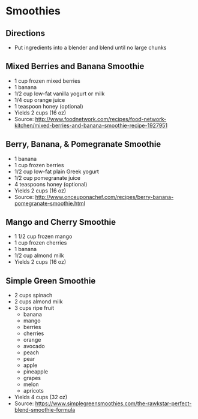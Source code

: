 # Smoothies

## Directions
* Put ingredients into a blender and blend until no large chunks

## Mixed Berries and Banana Smoothie
* 1 cup frozen mixed berries
* 1 banana
* 1/2 cup low-fat vanilla yogurt or milk
* 1/4 cup orange juice
* 1 teaspoon honey (optional)
* Yields 2 cups (16 oz)
* Source: http://www.foodnetwork.com/recipes/food-network-kitchen/mixed-berries-and-banana-smoothie-recipe-1927951


## Berry, Banana, & Pomegranate Smoothie
* 1 banana
* 1 cup frozen berries
* 1/2 cup low-fat plain Greek yogurt
* 1/2 cup pomegranate juice
* 4 teaspoons honey (optional)
* Yields 2 cups (16 oz)
* Source: http://www.onceuponachef.com/recipes/berry-banana-pomegranate-smoothie.html


## Mango and Cherry Smoothie
* 1 1/2 cup frozen mango
* 1 cup frozen cherries
* 1 banana
* 1/2 cup almond milk
* Yields 2 cups (16 oz)


## Simple Green Smoothie
* 2 cups spinach
* 2 cups almond milk
* 3 cups ripe fruit
	* banana
	* mango
	* berries
	* cherries
	* orange
	* avocado
	* peach
	* pear
	* apple
	* pineapple
	* grapes
	* melon
	* apricots
* Yields 4 cups (32 oz)
* Source: https://www.simplegreensmoothies.com/the-rawkstar-perfect-blend-smoothie-formula